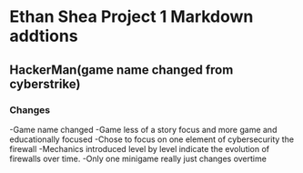 # Ethan Shea Project 1 Markdown addtions

## HackerMan(game name changed from cyberstrike)

### Changes
-Game name changed
-Game less of a story focus and more game and educationally focused
-Chose to focus on one element of cybersecurity the firewall
-Mechanics introduced level by level indicate the evolution of firewalls over time.
-Only one minigame really just changes overtime


